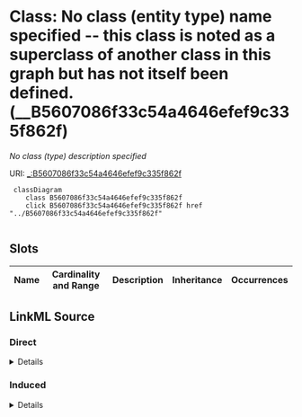 

# Class: No class (entity type) name specified -- this class is noted as a superclass of another class in this graph but has not itself been defined. (__B5607086f33c54a4646efef9c335f862f)


_No class (type) description specified_







URI: [_:B5607086f33c54a4646efef9c335f862f](_:B5607086f33c54a4646efef9c335f862f)






```mermaid
 classDiagram
    class B5607086f33c54a4646efef9c335f862f
    click B5607086f33c54a4646efef9c335f862f href "../B5607086f33c54a4646efef9c335f862f"
      
```




<!-- no inheritance hierarchy -->


## Slots

| Name | Cardinality and Range | Description | Inheritance | Occurrences |
| ---  | --- | --- | --- | --- |














## LinkML Source

<!-- TODO: investigate https://stackoverflow.com/questions/37606292/how-to-create-tabbed-code-blocks-in-mkdocs-or-sphinx -->

### Direct

<details>

```yaml
name: __B5607086f33c54a4646efef9c335f862f
conforms_to: No schema conformance document specified
description: No class (type) description specified
title: No class (entity type) name specified -- this class is noted as a superclass
  of another class in this graph but has not itself been defined.
from_schema: sawgraph-kg
rank: 1000
class_uri: _:B5607086f33c54a4646efef9c335f862f

```
</details>

### Induced

<details>

```yaml
name: __B5607086f33c54a4646efef9c335f862f
conforms_to: No schema conformance document specified
description: No class (type) description specified
title: No class (entity type) name specified -- this class is noted as a superclass
  of another class in this graph but has not itself been defined.
from_schema: sawgraph-kg
rank: 1000
class_uri: _:B5607086f33c54a4646efef9c335f862f

```
</details>